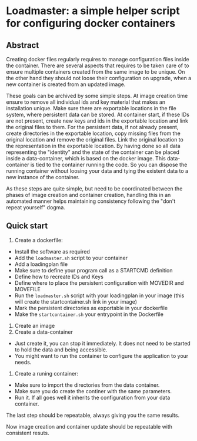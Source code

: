 # Loadmaster: a simple helper script for configuring docker containers

## Abstract

Creating docker files regularly requires to manage configuration files inside the container. There are several aspects that requires to be taken care of to ensure multiple containers created from the same image to be unique. On the other hand they should not loose their configuration on upgrade, when a new container is created from an updated image.

These goals can be archived by some simple steps. 
At image creation time ensure to remove all individual ids and key material that makes an installation unique. Make sure there are exportable locations in the file system, where persistent data can be stored.
At container start, if these IDs are not present,  create new keys and ids in the exportable location and link the original files to them. For the persistent data, if not already present, create directories in the exportable location, copy missing files from the original location and remove the original files. Link the original location to the representation in the exportable location. 
By having done so all data representing the "identity" and the state of the container can be placed inside a data-container, which is based on the docker image. This data-container is tied to the container running the code. So you can dispose the running container without loosing your data and tying the existent data to a new instance of the container.

As these steps are quite simple, but need to be coordinated between the phases of image creation and container creation, handling this in an automated manner helps maintaining consistency following the "don't repeat yourself" dogma.


## Quick start

1. Create a dockerfile:
 * Install the software as required
 * Add the ```loadmaster.sh``` script to your container
 * Add a loadingplan file
  * Make sure to define your program call as a STARTCMD definition
  * Define how to recreate IDs and Keys
  * Define where to place the persistent configuration with MOVEDIR and MOVEFILE
 * Run the ```loadmaster.sh``` script with your loadingplan in your image (this will create the startcontainer.sh link in your image)
 * Mark the persistent directories as exportable in your dockerfile
 * Make the ```startcontainer.sh``` your entrypoint in the Dockerfile
1. Create an image
1. Create a data-container
 * Just create it, you can stop it immediately. It does not need to be started to hold the data and being accessible.
 * You might want to run the container to configure the application to your needs.
1. Create a runing container:
 * Make sure to import the directories from the data container.
 * Make sure you do create the continer with the same parameters. 
 * Run it. If all goes well it inherits the configuration from your data container.

The last step should be repeatable, always giving you the same results.


Now image creation and container update should be repeatable with consistent resuts.

